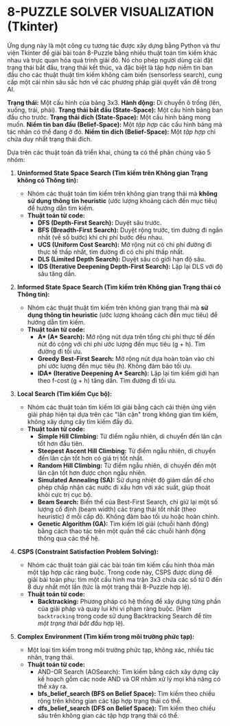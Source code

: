 # 8-PUZZLE SOLVER VISUALIZATION (Tkinter)

Ứng dụng này là một công cụ tương tác được xây dựng bằng Python và thư viện Tkinter để giải bài toán 8-Puzzle bằng nhiều thuật toán tìm kiếm khác nhau và trực quan hóa quá trình giải đó. Nó cho phép người dùng cài đặt trạng thái bắt đầu, trạng thái kết thúc, và đặc biệt là tập hợp niềm tin ban đầu cho các thuật thuật tìm kiếm không cảm biến (sensorless search), cung cấp một cái nhìn sâu sắc hơn về các phương pháp giải quyết vấn đề trong AI.

**Trạng thái:** Một cấu hình của bảng 3x3.
**Hành động:** Di chuyển ô trống (lên, xuống, trái, phải).
**Trạng thái bắt đầu (State-Space):** Một cấu hình bảng ban đầu cho trước.
**Trạng thái đích (State-Space):** Một cấu hình bảng mong muốn.
**Niềm tin ban đầu (Belief-Space):** Một *tập hợp* các cấu hình bảng mà tác nhân có thể đang ở đó.
**Niềm tin đích (Belief-Space):** Một *tập hợp* chỉ chứa duy nhất trạng thái đích.

Dựa trên các thuật toán đã triển khai, chúng ta có thể phân chúng vào 5 nhóm:

1.  **Uninformed State Space Search (Tìm kiếm trên Không gian Trạng không có Thông tin):**
    *   Nhóm các thuật toán tìm kiếm trên không gian trạng thái mà **không sử dụng thông tin heuristic** (ước lượng khoảng cách đến mục tiêu) để hướng dẫn tìm kiếm.
    *   **Thuật toán từ code:**
        *   **DFS (Depth-First Search):** Duyệt sâu trước.
        *   **BFS (Breadth-First Search):** Duyệt rộng trước, tìm đường đi ngắn nhất (về số bước) khi chi phí bước đều nhau.
        *   **UCS (Uniform Cost Search):** Mở rộng nút có chi phí đường đi thực tế thấp nhất, tìm đường đi có chi phí thấp nhất.
        *   **DLS (Limited Depth Search):** Duyệt sâu có giới hạn độ sâu.
        *   **IDS (Iterative Deepening Depth-First Search):** Lặp lại DLS với độ sâu tăng dần.

2.  **Informed State Space Search (Tìm kiếm trên Không gian Trạng thái có Thông tin):**
    *   Nhóm các thuật thuật tìm kiếm trên không gian trạng thái mà **sử dụng thông tin heuristic** (ước lượng khoảng cách đến mục tiêu) để hướng dẫn tìm kiếm.
    *   **Thuật toán từ code:**
        *   **A\* (A\* Search):** Mở rộng nút dựa trên tổng chi phí thực tế đến nút đó cộng với chi phí ước lượng đến mục tiêu (g + h). Tìm đường đi tối ưu.
        *   **Greedy Best-First Search:** Mở rộng nút dựa hoàn toàn vào chi phí ước lượng đến mục tiêu (h). Không đảm bảo tối ưu.
        *   **IDA\* (Iterative Deepening A\* Search):** Lặp lại tìm kiếm giới hạn theo f-cost (g + h) tăng dần. Tìm đường đi tối ưu.

3.  **Local Search (Tìm kiếm Cục bộ):**
    *   Nhóm các thuật toán tìm kiếm lời giải bằng cách cải thiện ứng viên giải pháp hiện tại dựa trên các "lân cận" trong không gian tìm kiếm, không xây dựng cây tìm kiếm đầy đủ.
    *   **Thuật toán từ code:**
        *   **Simple Hill Climbing:** Từ điểm ngẫu nhiên, di chuyển đến lân cận tốt hơn đầu tiên.
        *   **Steepest Ascent Hill Climbing:** Từ điểm ngẫu nhiên, di chuyển đến lân cận tốt hơn có giá trị tốt nhất.
        *   **Random Hill Climbing:** Từ điểm ngẫu nhiên, di chuyển đến một lân cận tốt hơn được chọn ngẫu nhiên.
        *   **Simulated Annealing (SA):** Sử dụng nhiệt độ giảm dần để cho phép chấp nhận các nước đi xấu hơn với xác suất, giúp thoát khỏi cực trị cục bộ.
        *   **Beam Search:** Biến thể của Best-First Search, chỉ giữ lại một số lượng cố định (beam width) các trạng thái tốt nhất (theo heuristic) ở mỗi cấp độ. Không đảm bảo tối ưu hoặc hoàn chỉnh.
        *   **Genetic Algorithm (GA):** Tìm kiếm lời giải (chuỗi hành động) bằng cách thao tác trên một quần thể các chuỗi hành động thông qua các thế hệ.
        
4.  **CSPS (Constraint Satisfaction Problem Solving):**
    *   Nhóm các thuật toán giải các bài toán tìm kiếm cấu hình thỏa mãn một tập hợp các ràng buộc. Trong code này, CSPS được dùng để giải bài toán phụ: tìm một cấu hình ma trận 3x3 chứa các số từ 0 đến 8 duy nhất một lần (tức là một trạng thái 8-Puzzle hợp lệ).
    *   **Thuật toán từ code:**
        *   **Backtracking:** Phương pháp có hệ thống để xây dựng từng phần của giải pháp và quay lui khi vi phạm ràng buộc. (Hàm `backtracking` trong code sử dụng Backtracking Search để *tìm một trạng thái bắt đầu* hợp lệ).

5.  **Complex Environment (Tìm kiếm trong môi trường phức tạp):**
    *   Một loại tìm kiếm trong môi trường phức tạp, không xác, nhiều tác nhân, trạng thái.
    *   **Thuật toán từ code:**
        *   AND-OR Search (AOSearch): Tìm kiếm bằng cách xây dựng cây kế hoạch gồm các node AND và OR nhằm xử lý mọi khả năng có thể xảy ra.
        *   **bfs_belief_search (BFS on Belief Space):** Tìm kiếm theo chiều rộng trên không gian các tập hợp trạng thái có thể.
        *   **dfs_belief_search (DFS on Belief Space):** Tìm kiếm theo chiều sâu trên không gian các tập hợp trạng thái có thể.


